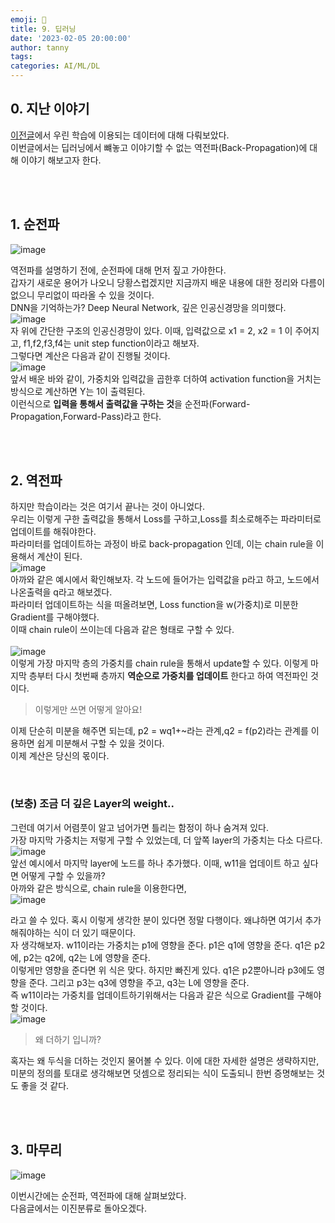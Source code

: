 ```yaml
---
emoji: 🔮
title: 9. 딥러닝 
date: '2023-02-05 20:00:00'
author: tanny
tags: 
categories: AI/ML/DL
---
```


## 0. 지난 이야기
[이전글](https://tannybrown.github.io/ai/9/)에서 우린 학습에 이용되는 데이터에 대해 다뤄보았다.<br>
이번글에서는 딥러닝에서 뺴놓고 이야기할 수 없는 역전파(Back-Propagation)에 대해 이야기 해보고자 한다.<br>

<br><br>




## 1. 순전파
![image](https://user-images.githubusercontent.com/121401159/216831403-ebfd4bd0-5757-487e-9426-f95bd85a83e2.png) <br>

역전파를 설명하기 전에, 순전파에 대해 먼저 짚고 가야한다. <br>
갑자기 새로운 용어가 나오니 당황스럽겠지만 지금까지 배운 내용에 대한 정리와 다름이 없으니 무리없이 따라올 수 있을 것이다.<br>
DNN을 기억하는가? Deep Neural Network, 깊은 인공신경망을 의미했다. <br>
![image](https://user-images.githubusercontent.com/121401159/217760131-8cf8bdc2-bbb4-478b-813a-917784e00720.png)
<br>
자 위에 간단한 구조의 인공신경망이 있다. 이때, 입력값으로 x1 = 2, x2 = 1 이 주어지고, f1,f2,f3,f4는 unit step function이라고 해보자.<br>
그렇다면 계산은 다음과 같이 진행될 것이다.<br>
![image](https://user-images.githubusercontent.com/121401159/217760693-838144b0-195e-4fe2-9305-a252ae410b86.png)
<br>
앞서 배운 바와 같이, 가중치와 입력값을 곱한후 더하여 activation function을 거치는 방식으로 계산하면 Y는 1이 출력된다.<br>
이런식으로 **입력을 통해서 출력값을 구하는 것**을 순전파(Forward-Propagation,Forward-Pass)라고 한다.<br>

<br><br>

## 2. 역전파
하지만 학습이라는 것은 여기서 끝나는 것이 아니었다.<br>
우리는 이렇게 구한 출력값을 통해서 Loss를 구하고,Loss를 최소로해주는 파라미터로 업데이트를 해줘야한다.<br>
파라미터를 업데이트하는 과정이 바로 back-propagation 인데, 이는 chain rule을 이용해서 계산이 된다.<br>
![image](https://user-images.githubusercontent.com/121401159/217763519-5c3f81a0-7b59-4368-af62-d3aa2a76577a.png)<br>
아까와 같은 예시에서 확인해보자. 각 노드에 들어가는 입력값을 p라고 하고, 노드에서 나온출력을 q라고 해보겠다.<br>
파라미터 업데이트하는 식을 떠올려보면, Loss function을 w(가중치)로 미분한 Gradient를 구해야했다.<br>
이때 chain rule이 쓰이는데 다음과 같은 형태로 구할 수 있다.<br><br>
![image](https://user-images.githubusercontent.com/121401159/217765247-9e7aba0c-2735-4971-a4d3-eca0a0b10ee2.png)<br>
이렇게 가장 마지막 층의 가중치를 chain rule을 통해서 update할 수 있다. 이렇게 마지막 층부터 다시 첫번째 층까지 **역순으로 가중치를 업데이트** 한다고 하여 역전파인 것이다.
> 이렇게만 쓰면 어떻게 알아요!

이제 단순히 미분을 해주면 되는데, p2 = wq1+~라는 관계,q2 = f(p2)라는 관계를 이용하면 쉽게 미분해서 구할 수 있을 것이다.<br>
이제 계산은 당신의 몫이다.<br>


<br>

### (보충) 조금 더 깊은 Layer의 weight..

그런데 여기서 어렴풋이 알고 넘어가면 틀리는 함정이 하나 숨겨져 있다.<br>
가장 마지막 가중치는 저렇게 구할 수 있었는데, 더 앞쪽 layer의 가중치는 다소 다르다. <br>
![image](https://user-images.githubusercontent.com/121401159/217772885-fea3b2a6-4996-4b9f-a7be-2ef30201f578.png)<br>
앞선 예시에서 마지막 layer에 노드를 하나 추가했다. 이때, w11을 업데이트 하고 싶다면 어떻게 구할 수 있을까?<br>
아까와 같은 방식으로, chain rule을 이용한다면,<br>
![image](https://user-images.githubusercontent.com/121401159/217772381-ec4f932c-ad68-4212-99ce-1e3bec5a8d8f.png)
<br>

라고 쓸 수 있다. 혹시 이렇게 생각한 분이 있다면 정말 다행이다. 왜냐하면 여기서 추가해줘야하는 식이 더 있기 때문이다.<br>
자 생각해보자. w11이라는 가중치는 p1에 영향을 준다. p1은 q1에 영향을 준다. q1은 p2에, p2는 q2에, q2는 L에 영향을 준다.<br>
이렇게만 영향을 준다면 위 식은 맞다. 하지만 빠진게 있다. q1은 p2뿐아니라 p3에도 영향을 준다. 그리고 p3는 q3에 영향을 주고, q3는 L에 영향을 준다.<br>
즉 w11이라는 가중치를 업데이트하기위해서는 다음과 같은 식으로 Gradient를 구해야할 것이다.<br>
![image](https://user-images.githubusercontent.com/121401159/217772743-9611e824-a7e7-4cbb-88d9-c0b03e43abc4.png)<br>


> 왜 더하기 입니까?

혹자는 왜 두식을 더하는 것인지 물어볼 수 있다. 이에 대한 자세한 설명은 생략하지만, 미분의 정의를 토대로 생각해보면 덧셈으로 정리되는 식이 도출되니 한번 증명해보는 것도 좋을 것 같다.






<br><br>


## 3. 마무리

![image](https://user-images.githubusercontent.com/121401159/217774241-fa17e450-2a13-49b7-b0c6-cf8095743426.png)<br>

이번시간에는 순전파, 역전파에 대해 살펴보았다.<br>
다음글에서는 이진분류로 돌아오겠다.<br>
